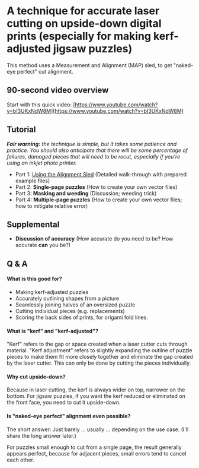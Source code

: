 # A technique for accurate laser cutting on upside-down digital prints (especially for making kerf-adjusted jigsaw puzzles)

This method uses a Measurement and Alignment (MAP) sled, to get "naked-eye perfect" cut alignment.  

## 90-second video overview

Start with this quick video:  [https://www.youtube.com/watch?v=bI3UKxNdW8M](https://www.youtube.com/watch?v=bI3UKxNdW8M)

<!-- {% include youtube.html id="bI3UKxNdW8M" %}-->

## Tutorial

***Fair warning:**  the technique is simple, but it takes some patience and practice.  You should also anticipate that there will be some percentage of failures, damaged pieces that will need to be recut, especially if you're using an inkjet photo printer.*

- Part 1: [Using the Alignment Sled](using-the-alignment-sled.md) (Detailed walk-through with prepared example files)
- Part 2: **Single-page puzzles** (How to create your own vector files)
- Part 3: **Masking and weeding** (Discussion; weeding trick)
- Part 4: **Multiple-page puzzles** (How to create your own vector files; how to mitigate relative error)

## Supplemental

-  **Discussion of accuracy** (How accurate do you need to be? How accurate **can** you be?)

## Q & A

#### What is this good for?
* Making kerf-adjusted puzzles
* Accurately outlining shapes from a picture
* Seamlessly joining halves of an oversized puzzle
* Cutting individual pieces (e.g. replacements)
* Scoring the back sides of prints, for origami fold lines.

#### What is "kerf" and "kerf-adjusted"?

"Kerf" refers to the gap or space created when a laser cutter cuts through material. "Kerf adjustment" refers to slightly expanding the outline of puzzle pieces to make them fit more closely together and eliminate the gap created by the laser cutter. This can only be done by cutting the pieces individually.

#### Why cut upside-down?
Because in laser cutting, the kerf is always wider on top, narrower on the bottom.  For jigsaw puzzles, if you want the kerf reduced or eliminated on the front face, you need to cut it upside-down.

#### Is "naked-eye perfect" alignment even possible?
The short answer: Just barely ... usually ... depending on the use case. (I'll share the long answer later.)

For puzzles small enough to cut from a single page, the result generally appears perfect, because for adjacent pieces, small errors tend to cancel each other.
